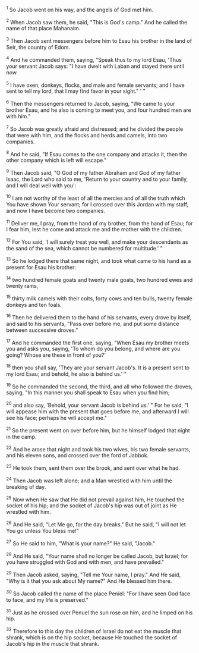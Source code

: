 <sup>1</sup> 
So Jacob went on his way, and the angels of God met him. 

<sup>2</sup> 
When Jacob saw them, he said, "This is God's camp." And he called the name of that place Mahanaim. 

<sup>3</sup> 
Then Jacob sent messengers before him to Esau his brother in the land of Seir, the country of Edom. 

<sup>4</sup> 
And he commanded them, saying, "Speak thus to my lord Esau, 'Thus your servant Jacob says: "I have dwelt with Laban and stayed there until now. 

<sup>5</sup> 
I have oxen, donkeys, flocks, and male and female servants; and I have sent to tell my lord, that I may find favor in your sight." ' " 

<sup>6</sup> 
Then the messengers returned to Jacob, saying, "We came to your brother Esau, and he also is coming to meet you, and four hundred men are with him." 

<sup>7</sup> 
So Jacob was greatly afraid and distressed; and he divided the people that were with him, and the flocks and herds and camels, into two companies. 

<sup>8</sup> 
And he said, "If Esau comes to the one company and attacks it, then the other company which is left will escape." 

<sup>9</sup> 
Then Jacob said, "O God of my father Abraham and God of my father Isaac, the Lord who said to me, 'Return to your country and to your family, and I will deal well with you': 

<sup>10</sup> 
I am not worthy of the least of all the mercies and of all the truth which You have shown Your servant; for I crossed over this Jordan with my staff, and now I have become two companies. 

<sup>11</sup> 
Deliver me, I pray, from the hand of my brother, from the hand of Esau; for I fear him, lest he come and attack me and the mother with the children. 

<sup>12</sup> 
For You said, 'I will surely treat you well, and make your descendants as the sand of the sea, which cannot be numbered for multitude.' " 

<sup>13</sup> 
So he lodged there that same night, and took what came to his hand as a present for Esau his brother: 

<sup>14</sup> 
two hundred female goats and twenty male goats, two hundred ewes and twenty rams, 

<sup>15</sup> 
thirty milk camels with their colts, forty cows and ten bulls, twenty female donkeys and ten foals. 

<sup>16</sup> 
Then he delivered them to the hand of his servants, every drove by itself, and said to his servants, "Pass over before me, and put some distance between successive droves." 

<sup>17</sup> 
And he commanded the first one, saying, "When Esau my brother meets you and asks you, saying, 'To whom do you belong, and where are you going? Whose are these in front of you?' 

<sup>18</sup> 
then you shall say, 'They are your servant Jacob's. It is a present sent to my lord Esau; and behold, he also is behind us.' " 

<sup>19</sup> 
So he commanded the second, the third, and all who followed the droves, saying, "In this manner you shall speak to Esau when you find him; 

<sup>20</sup> 
and also say, 'Behold, your servant Jacob is behind us.' " For he said, "I will appease him with the present that goes before me, and afterward I will see his face; perhaps he will accept me." 

<sup>21</sup> 
So the present went on over before him, but he himself lodged that night in the camp.

<sup>22</sup> 
And he arose that night and took his two wives, his two female servants, and his eleven sons, and crossed over the ford of Jabbok. 

<sup>23</sup> 
He took them, sent them over the brook, and sent over what he had. 

<sup>24</sup> 
Then Jacob was left alone; and a Man wrestled with him until the breaking of day. 

<sup>25</sup> 
Now when He saw that He did not prevail against him, He touched the socket of his hip; and the socket of Jacob's hip was out of joint as He wrestled with him. 

<sup>26</sup> 
And He said, "Let Me go, for the day breaks." But he said, "I will not let You go unless You bless me!" 

<sup>27</sup> 
So He said to him, "What is your name?" He said, "Jacob." 

<sup>28</sup> 
And He said, "Your name shall no longer be called Jacob, but Israel; for you have struggled with God and with men, and have prevailed." 

<sup>29</sup> 
Then Jacob asked, saying, "Tell me Your name, I pray." And He said, "Why is it that you ask about My name?" And He blessed him there. 

<sup>30</sup> 
So Jacob called the name of the place Peniel: "For I have seen God face to face, and my life is preserved." 

<sup>31</sup> 
Just as he crossed over Penuel the sun rose on him, and he limped on his hip. 

<sup>32</sup> 
Therefore to this day the children of Israel do not eat the muscle that shrank, which is on the hip socket, because He touched the socket of Jacob's hip in the muscle that shrank.